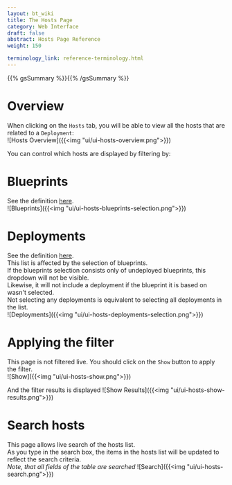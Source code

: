 ```yaml
---
layout: bt_wiki
title: The Hosts Page
category: Web Interface
draft: false
abstract: Hosts Page Reference
weight: 150

terminology_link: reference-terminology.html
---
```

{{% gsSummary %}}{{% /gsSummary %}}

# Overview
When clicking on the `Hosts` tab, you will be able to view all the hosts that are related to a `Deployment`:<br/>
![Hosts Overview]({{<img "ui/ui-hosts-overview.png">}})


You can control which hosts are displayed by filtering by:

# Blueprints
See the definition [here](/reference-terminology#blueprint).<br/>
![Blueprints]({{<img "ui/ui-hosts-blueprints-selection.png">}})

# Deployments
See the definition [here]({{page.terminology_link}}#deployment).<br/>
This list is affected by the selection of blueprints. <br/>
If the blueprints selection consists only of undeployed blueprints, this dropdown will not be visible.<br/>
Likewise, it will not include a deployment if the blueprint it is based on wasn't selected.<br/>
Not selecting any deployments is equivalent to selecting all deployments in the list.<br/>
![Deployments]({{<img "ui/ui-hosts-deployments-selection.png">}})

# Applying the filter
This page is not filtered live. You should click on the `Show` button to apply the filter.<br/>
![Show]({{<img "ui/ui-hosts-show.png">}})

And the filter results is displayed
![Show Results]({{<img "ui/ui-hosts-show-results.png">}})

# Search hosts
This page allows live search of the hosts list.<br/>
As you type in the search box, the items in the hosts list will be updated to reflect the search criteria.<br/>
*Note, that all fields of the table are searched*
![Search]({{<img "ui/ui-hosts-search.png">}})

